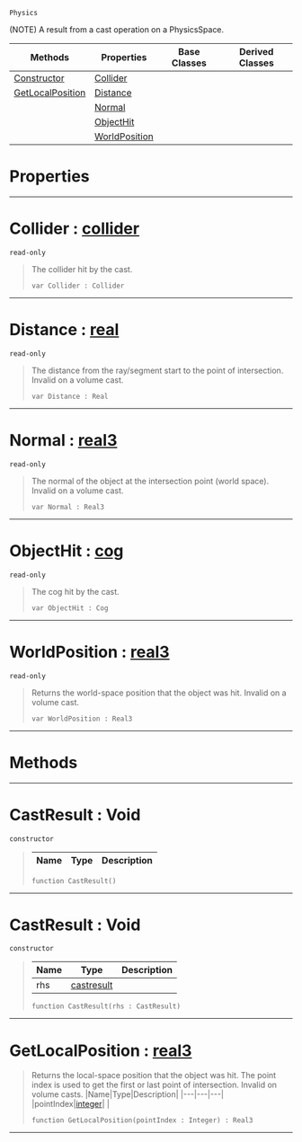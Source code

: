  `Physics`

(NOTE) A result from a cast operation on a PhysicsSpace.

|Methods|Properties|Base Classes|Derived Classes|
|---|---|---|---|
|[ Constructor](https://github.com/zeroengineteam/ZeroDocs/blob/master/code_reference/class_reference/castresult.markdown#castresult-void)|[ Collider](https://github.com/zeroengineteam/ZeroDocs/blob/master/code_reference/class_reference/castresult.markdown#collider-zero-engine-doc)| | |
|[ GetLocalPosition](https://github.com/zeroengineteam/ZeroDocs/blob/master/code_reference/class_reference/castresult.markdown#getlocalposition-zero-en)|[ Distance](https://github.com/zeroengineteam/ZeroDocs/blob/master/code_reference/class_reference/castresult.markdown#distance-zero-engine-doc)| | |
| |[ Normal](https://github.com/zeroengineteam/ZeroDocs/blob/master/code_reference/class_reference/castresult.markdown#normal-zero-engine-docum)| | |
| |[ ObjectHit](https://github.com/zeroengineteam/ZeroDocs/blob/master/code_reference/class_reference/castresult.markdown#objecthit-zero-engine-do)| | |
| |[ WorldPosition](https://github.com/zeroengineteam/ZeroDocs/blob/master/code_reference/class_reference/castresult.markdown#worldposition-zero-engin)| | |


 #  Properties


---  
 #  Collider : [collider](https://github.com/zeroengineteam/ZeroDocs/blob/master/code_reference/class_reference/collider.markdown)

 `read-only`

> The collider hit by the cast.
> ``` lang=cpp, name=Nada
> var Collider : Collider


---  
 #  Distance : [real](https://github.com/zeroengineteam/ZeroDocs/blob/master/code_reference/nada_base_types/real.markdown)

 `read-only`

> The distance from the ray/segment start to the point of intersection. Invalid on a volume cast.
> ``` lang=cpp, name=Nada
> var Distance : Real


---  
 #  Normal : [real3](https://github.com/zeroengineteam/ZeroDocs/blob/master/code_reference/nada_base_types/real3.markdown)

 `read-only`

> The normal of the object at the intersection point (world space). Invalid on a volume cast.
> ``` lang=cpp, name=Nada
> var Normal : Real3


---  
 #  ObjectHit : [cog](https://github.com/zeroengineteam/ZeroDocs/blob/master/code_reference/class_reference/cog.markdown)

 `read-only`

> The cog hit by the cast.
> ``` lang=cpp, name=Nada
> var ObjectHit : Cog


---  
 #  WorldPosition : [real3](https://github.com/zeroengineteam/ZeroDocs/blob/master/code_reference/nada_base_types/real3.markdown)

 `read-only`

> Returns the world-space position that the object was hit. Invalid on a volume cast.
> ``` lang=cpp, name=Nada
> var WorldPosition : Real3


---  
 #  Methods


---  
 #  CastResult : Void

 `constructor`

> 
> |Name|Type|Description|
> |---|---|---|
> ``` lang=cpp, name=Nada
> function CastResult()
> ``` 


---  
 #  CastResult : Void

 `constructor`

> 
> |Name|Type|Description|
> |---|---|---|
> |rhs|[castresult](https://github.com/zeroengineteam/ZeroDocs/blob/master/code_reference/class_reference/castresult.markdown)| |
> ``` lang=cpp, name=Nada
> function CastResult(rhs : CastResult)
> ``` 


---  
 #  GetLocalPosition : [real3](https://github.com/zeroengineteam/ZeroDocs/blob/master/code_reference/nada_base_types/real3.markdown)

> Returns the local-space position that the object was hit. The point index is used to get the first or last point of intersection. Invalid on volume casts.
> |Name|Type|Description|
> |---|---|---|
> |pointIndex|[integer](https://github.com/zeroengineteam/ZeroDocs/blob/master/code_reference/nada_base_types/integer.markdown)| |
> ``` lang=cpp, name=Nada
> function GetLocalPosition(pointIndex : Integer) : Real3
> ``` 


---  
 

 